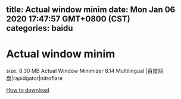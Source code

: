 
title: Actual window minim
date: Mon Jan 06 2020 17:47:57 GMT+0800 (CST)    
categories: baidu
---

# Actual window minim
size: 8.30 MB
 Actual Window Minimizer 8.14 Multilingual |百度网盘|rapidgator|nitroflare
 

[How to download](https://bpcam.bemobtrk.com/go/2ceec3aa-1ca2-46d6-b9ff-aaa5c184517c?jno=3026)